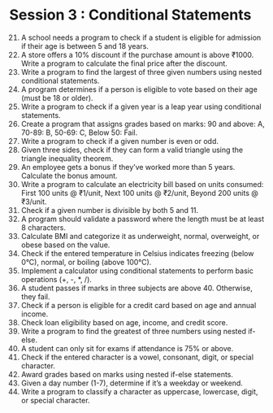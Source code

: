 # Session 3 : Conditional Statements

21. A school needs a program to check if a student is eligible for admission if their age is between 5 and 18 years.  
22. A store offers a 10% discount if the purchase amount is above ₹1000. Write a program to calculate the final price after the discount.  
23. Write a program to find the largest of three given numbers using nested conditional statements.  
24. A program determines if a person is eligible to vote based on their age (must be 18 or older).  
25. Write a program to check if a given year is a leap year using conditional statements.  
26. Create a program that assigns grades based on marks: 90 and above: A, 70-89: B, 50-69: C, Below 50: Fail.  
27. Write a program to check if a given number is even or odd.  
28. Given three sides, check if they can form a valid triangle using the triangle inequality theorem.  
29. An employee gets a bonus if they’ve worked more than 5 years. Calculate the bonus amount.  
30. Write a program to calculate an electricity bill based on units consumed: First 100 units @ ₹1/unit, Next 100 units @ ₹2/unit, Beyond 200 units @ ₹3/unit.  
31. Check if a given number is divisible by both 5 and 11.  
32. A program should validate a password where the length must be at least 8 characters.  
33. Calculate BMI and categorize it as underweight, normal, overweight, or obese based on the value.  
34. Check if the entered temperature in Celsius indicates freezing (below 0°C), normal, or boiling (above 100°C).  
35. Implement a calculator using conditional statements to perform basic operations (+, -, *, /).  
36. A student passes if marks in three subjects are above 40. Otherwise, they fail.  
37. Check if a person is eligible for a credit card based on age and annual income.  
38. Check loan eligibility based on age, income, and credit score.  
39. Write a program to find the greatest of three numbers using nested if-else.  
40. A student can only sit for exams if attendance is 75% or above.  
41. Check if the entered character is a vowel, consonant, digit, or special character.  
42. Award grades based on marks using nested if-else statements.  
43. Given a day number (1-7), determine if it’s a weekday or weekend.  
44. Write a program to classify a character as uppercase, lowercase, digit, or special character.